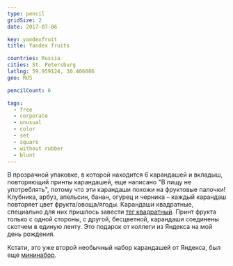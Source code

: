 ```yaml
---
type: pencil
gridSize: 2
date: 2017-07-06

key: yandexfruit
title: Yandex fruits

countries: Russia
cities: St. Petersburg
latlng: 59.959124, 30.406086
geo: RUS

pencilCount: 6

tags:
  - free
  - corporate
  - unusual
  - color
  - set
  - square
  - without rubber
  - blunt
---
```


В прозрачной упаковке, в которой находится 6 карандашей и вкладыш, повторяющий принты карандашей, еще написано "В пищу не употреблять", потому что эти карандаши похожи на фруктовые палочки! Клубника, арбуз, апельсин, банан, огурец и черника – каждый карандаш повторяет цвет фрукта/овоща/ягоды. Карандаши квадратные, специально для них пришлось завести [тег квадратный](?tag=квадратный). Принт фрукта только с одной стороны, с другой, бесцветной, карандаши соединены скотчем в единую ленту. Это подарок от коллеги из Яндекса на мой день рождения.

Кстати, это уже второй необычный набор карандашей от Яндекса, был еще [мининабор](?display=miniyandex).

